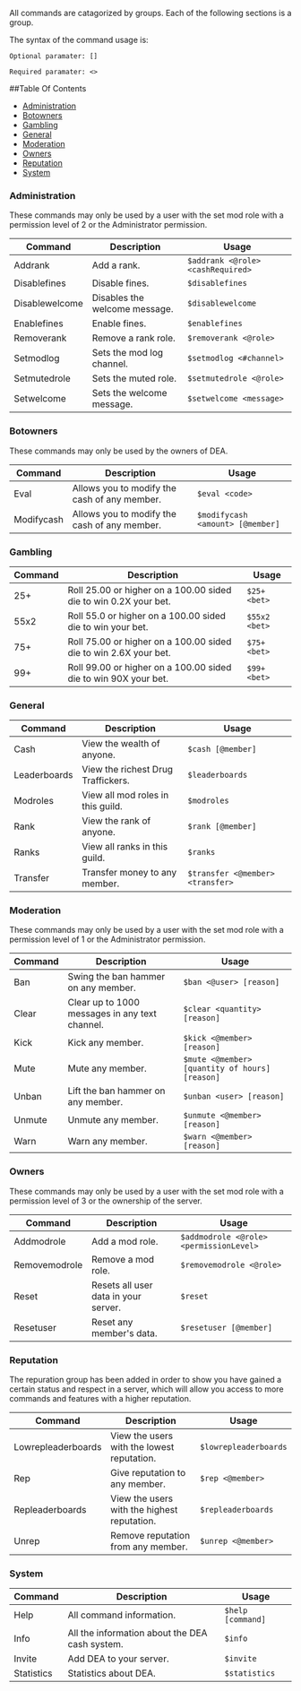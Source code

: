 All commands are catagorized by groups. Each of the following sections is a group.

The syntax of the command usage is:

`Optional paramater: []`

`Required paramater: <>`

##Table Of Contents
- [Administration](#administration)
- [Botowners](#botowners)
- [Gambling](#gambling)
- [General](#general)
- [Moderation](#moderation)
- [Owners](#owners)
- [Reputation](#reputation)
- [System](#system)

### Administration

These commands may only be used by a user with the set mod role with a permission level of 2 or the Administrator permission.

Command | Description | Usage
---------------- | --------------| -------
Addrank|Add a rank.|`$addrank <@role> <cashRequired>`
Disablefines|Disable fines.|`$disablefines`
Disablewelcome|Disables the welcome message.|`$disablewelcome`
Enablefines|Enable fines.|`$enablefines`
Removerank|Remove a rank role.|`$removerank <@role>`
Setmodlog|Sets the mod log channel.|`$setmodlog <#channel>`
Setmutedrole|Sets the muted role.|`$setmutedrole <@role>`
Setwelcome|Sets the welcome message.|`$setwelcome <message>`

### Botowners

These commands may only be used by the owners of DEA.

Command | Description | Usage
---------------- | --------------| -------
Eval|Allows you to modify the cash of any member.|`$eval <code>`
Modifycash|Allows you to modify the cash of any member.|`$modifycash <amount> [@member]`

### Gambling
Command | Description | Usage
---------------- | --------------| -------
25+|Roll 25.00 or higher on a 100.00 sided die to win 0.2X your bet.|`$25+ <bet>`
55x2|Roll 55.0 or higher on a 100.00 sided die to win your bet.|`$55x2 <bet>`
75+|Roll 75.00 or higher on a 100.00 sided die to win 2.6X your bet.|`$75+ <bet>`
99+|Roll 99.00 or higher on a 100.00 sided die to win 90X your bet.|`$99+ <bet>`

### General
Command | Description | Usage
---------------- | --------------| -------
Cash|View the wealth of anyone.|`$cash [@member]`
Leaderboards|View the richest Drug Traffickers.|`$leaderboards`
Modroles|View all mod roles in this guild.|`$modroles`
Rank|View the rank of anyone.|`$rank [@member]`
Ranks|View all ranks in this guild.|`$ranks`
Transfer|Transfer money to any member.|`$transfer <@member> <transfer>`

### Moderation

These commands may only be used by a user with the set mod role with a permission level of 1 or the Administrator permission.

Command | Description | Usage
---------------- | --------------| -------
Ban|Swing the ban hammer on any member.|`$ban <@user> [reason]`
Clear|Clear up to 1000 messages in any text channel.|`$clear <quantity> [reason]`
Kick|Kick any member.|`$kick <@member> [reason]`
Mute|Mute any member.|`$mute <@member> [quantity of hours] [reason]`
Unban|Lift the ban hammer on any member.|`$unban <user> [reason]`
Unmute|Unmute any member.|`$unmute <@member> [reason]`
Warn|Warn any member.|`$warn <@member> [reason]`

### Owners

These commands may only be used by a user with the set mod role with a permission level of 3 or the ownership of the server.

Command | Description | Usage
---------------- | --------------| -------
Addmodrole|Add a mod role.|`$addmodrole <@role> <permissionLevel>`
Removemodrole|Remove a mod role.|`$removemodrole <@role>`
Reset|Resets all user data in your server.|`$reset`
Resetuser|Reset any member's data.|`$resetuser [@member]`

### Reputation

The repuration group has been added in order to show you have gained a certain status and respect in a server, which will allow you access to more commands and features with a higher reputation.

Command | Description | Usage
---------------- | --------------| -------
Lowrepleaderboards|View the users with the lowest reputation.|`$lowrepleaderboards`
Rep|Give reputation to any member.|`$rep <@member>`
Repleaderboards|View the users with the highest reputation.|`$repleaderboards`
Unrep|Remove reputation from any member.|`$unrep <@member>`

### System
Command | Description | Usage
---------------- | --------------| -------
Help|All command information.|`$help [command]`
Info|All the information about the DEA cash system.|`$info`
Invite|Add DEA to your server.|`$invite`
Statistics|Statistics about DEA.|`$statistics`
